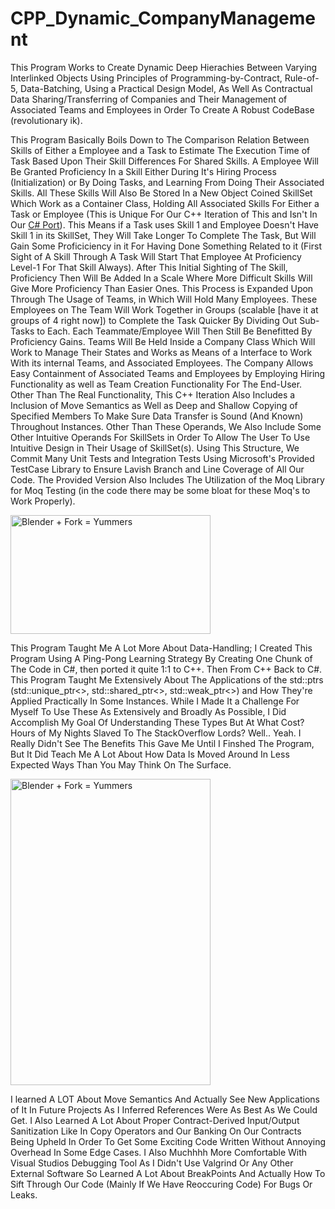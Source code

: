 # CPP_Dynamic_CompanyManagement
This Program Works to Create Dynamic Deep Hierachies Between Varying Interlinked Objects Using Principles of Programming-by-Contract, Rule-of-5, Data-Batching, Using a Practical Design Model, As Well As Contractual Data Sharing/Transferring of Companies and Their Management of Associated Teams and Employees in Order To Create A Robust CodeBase (revolutionary ik).

This Program Basically Boils Down to The Comparison Relation Between Skills of Either a Employee and a Task to Estimate The Execution Time of Task Based Upon Their Skill Differences For Shared Skills. A Employee Will Be Granted Proficiency In a Skill Either During It's Hiring Process (Initialization) or By Doing Tasks, and Learning From Doing Their Associated Skills. All These Skills Will Also Be Stored In a New Object Coined SkillSet Which Work as a Container Class, Holding All Associated Skills For Either a Task or Employee (This is Unique For Our C++ Iteration of This and Isn't In Our <a href="https://github.com/Kingerthanu/CSharp_CompanyManagement">C# Port</a>). This Means if a Task uses Skill 1 and Employee Doesn't Have Skill 1 in its SkillSet, They Will Take Longer To Complete The Task, But Will Gain Some Proficiciency in it For Having Done Something Related to it (First Sight of A Skill Through A Task Will Start That Employee At Proficiency Level-1 For That Skill Always). After This Initial Sighting of The Skill, Proficiency Then Will Be Added In a Scale Where More Difficult Skills Will Give More Proficiency Than Easier Ones. This Process is Expanded Upon Through The Usage of Teams, in Which Will Hold Many Employees. These Employees on The Team Will Work Together in Groups (scalable [have it at groups of 4 right now]) to Complete the Task Quicker By Dividing Out Sub-Tasks to Each. Each Teammate/Employee Will Then Still Be Benefitted By Proficiency Gains. Teams Will Be Held Inside a Company Class Which Will Work to Manage Their States and Works as Means of a Interface to Work With its internal Teams, and Associated Employees. The Company Allows Easy Containment of Associated Teams and Employees by Employing Hiring Functionality as well as Team Creation Functionality For The End-User. Other Than The Real Functionality, This C++ Iteration Also Includes a Inclusion of Move Semantics as Well as Deep and Shallow Copying of Specified Members To Make Sure Data Transfer is Sound (And Known) Throughout Instances. Other Than These Operands, We Also Include Some Other Intuitive Operands For SkillSets in Order To Allow The User To Use Intuitive Design in Their Usage of SkillSet(s). Using This Structure, We Commit Many Unit Tests and Integration Tests Using Microsoft's Provided TestCase Library to Ensure Lavish Branch and Line Coverage of All Our Code. The Provided Version Also Includes The Utilization of the Moq Library for Moq Testing (in the code there may be some bloat for these Moq's to Work Properly).

<img src="https://media.giphy.com/media/5r5J4JD9miis/giphy.gif" alt="Blender + Fork = Yummers" width="320" height="190">

This Program Taught Me A Lot More About Data-Handling; I Created This Program Using A Ping-Pong Learning Strategy By Creating One Chunk of The Code in C#, then ported it quite 1:1 to C++. Then From C++ Back to C#. This Program Taught Me Extensively About The Applications of the std::ptrs (std::unique_ptr<>, std::shared_ptr<>, std::weak_ptr<>) and How They're Applied Practically In Some Instances. While I Made It a Challenge For Myself To Use These As Extensively and Broadly As Possible, I Did Accomplish My Goal Of Understanding These Types But At What Cost? Hours of My Nights Slaved To The StackOverflow Lords? Well.. Yeah. I Really Didn't See The Benefits This Gave Me Until I Finshed The Program, But It Did Teach Me A Lot About How Data Is Moved Around In Less Expected Ways Than You May Think On The Surface.

<img src="https://media.giphy.com/media/7A1ZCMkDzxYp1HoJoO/giphy.gif" alt="Blender + Fork = Yummers" width="320" height="490">

 I learned A LOT About Move Semantics And Actually See New Applications of It In Future Projects As I Inferred References Were As Best As We Could Get. I Also Learned A Lot About Proper Contract-Derived Input/Output Sanitization Like In Copy Operators and Our Banking On Our Contracts Being Upheld In Order To Get Some Exciting Code Written Without Annoying Overhead In Some Edge Cases. I Also Muchhhh More Comfortable With Visual Studios Debugging Tool As I Didn't Use Valgrind Or Any Other External Software So Learned A Lot About BreakPoints And Actually How To Sift Through Our Code (Mainly If We Have Reoccuring Code) For Bugs Or Leaks.
